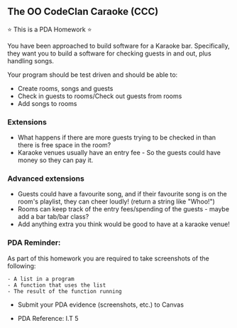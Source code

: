 ## The OO CodeClan Caraoke (CCC)

:star: This is a PDA Homework :star:

You have been approached to build software for a Karaoke bar. Specifically, they want you to build a software for checking guests in and out, plus handling songs.

Your program should be test driven and should be able to:

- Create rooms, songs and guests
- Check in guests to rooms/Check out guests from rooms
- Add songs to rooms

### Extensions

- What happens if there are more guests trying to be checked in than there is free space in the room?
- Karaoke venues usually have an entry fee - So the guests could have money so they can pay it.


### Advanced extensions

- Guests could have a favourite song, and if their favourite song is on the room's playlist, they can cheer loudly! (return a string like "Whoo!")
- Rooms can keep track of the entry fees/spending of the guests - maybe add a bar tab/bar class?
- Add anything extra you think would be good to have at a karaoke venue!


<!-- ### Getting Started

1. Create a new directory for your homework called codeclan_caraoke
2. Create a .gitignore file in this directory and paste the following into it:

```
__pycache__
``` -->

<!-- 3. Create a file called ``` run_tests.py ``` and paste the following code into it:

```python
import unittest
from tests.guest_test import TestGuest
from tests.room_test import TestRoom
from tests.song_test import TestSong

if __name__ == '__main__':
    unittest.main()
```

4. Create a ``` tests ``` directory and a ``` classes ``` directory.
5. To run the tests in Terminal type

```bash 
python3 run_tests.py
``` -->


### PDA Reminder:

As part of this homework you are required to take screenshots of the following:

```
- A list in a program
- A function that uses the list
- The result of the function running
```

- Submit your PDA evidence (screenshots, etc.) to Canvas

- PDA Reference: I.T 5

